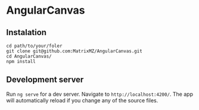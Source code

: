 # AngularCanvas

## Instalation

```
cd path/to/your/foler
git clone git@github.com:MatrixMZ/AngularCanvas.git
cd AngularCanvas/
npm install
```


## Development server

Run `ng serve` for a dev server. Navigate to `http://localhost:4200/`. The app will automatically reload if you change any of the source files.
